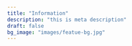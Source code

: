 ```yaml
---
title: "Information"
description: "this is meta description"
draft: false
bg_image: "images/featue-bg.jpg"
---
```

